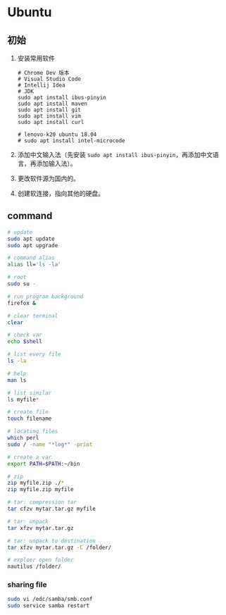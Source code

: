 # Ubuntu

## 初始

1. 安装常用软件

    ```text
    # Chrome Dev 版本
    # Visual Studio Code
    # Intellij Idea
    # JDK
    sudo apt install ibus-pinyin
    sudo apt install maven
    sudo apt install git
    sudo apt install vim
    sudo apt install curl

    # lenovo-k20 ubuntu 18.04
    # sudo apt install intel-microcode
    ```

2. 添加中文输入法（先安装 `sudo apt install ibus-pinyin`，再添加中文语言，再添加输入法）。
3. 更改软件源为国内的。
4. 创建软连接，指向其他的硬盘。

## command

```bash
# update
sudo apt update
sudo apt upgrade

# command alias
alias ll='ls -la'

# root
sudo su -

# run program background
firefox &

# clear terminal
clear

# check var
echo $shell

# list every file
ls -la

# help
man ls

# list similar
ls myfile*

# create file
touch filename

# locating files
which perl
sudo / -name "*log*" -print

# create a var
export PATH=$PATH:~/bin

# zip
zip myfile.zip ./*
zip myfile.zip myfile

# tar: compression tar
tar cfzv mytar.tar.gz myfile

# tar: unpack
tar xfzv mytar.tar.gz

# tar: unpack to destination
tar xfzv mytar.tar.gz -C /folder/

# exploer open folder
nautilus /folder/
```

### sharing file

```bash
sudo vi /edc/samba/smb.conf
sudo service samba restart
```
